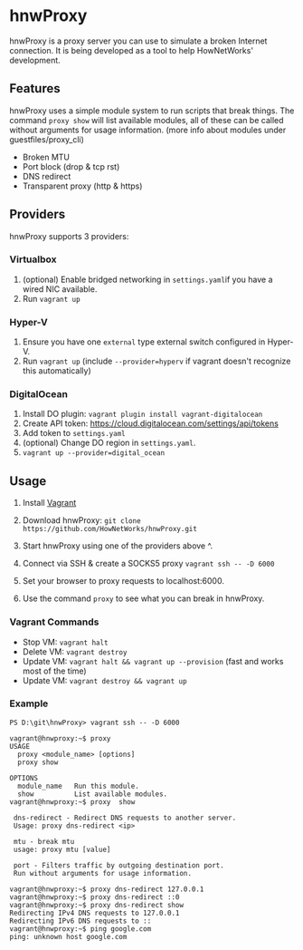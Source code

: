 ﻿# hnwProxy

hnwProxy is a proxy server you can use to simulate a broken Internet connection. It is being developed as a tool to help HowNetWorks' development.
 
## Features
hnwProxy uses a simple module system to run scripts that break things. The command `proxy show` will list available modules, all of these can be called without arguments for usage information. (more info about modules under guestfiles/proxy_cli)  

 * Broken MTU
 * Port block (drop & tcp rst)
 * DNS redirect
 * Transparent proxy (http & https)

## Providers
hnwProxy supports 3 providers:

### Virtualbox

1. (optional) Enable bridged networking in `settings.yaml`if you have a wired NIC available.
2. Run `vagrant up`

### Hyper-V

1. Ensure you have one `external` type external switch configured in Hyper-V. 
2. Run  `vagrant up` (include `--provider=hyperv` if vagrant doesn't recognize this automatically)

### DigitalOcean
1. Install DO plugin: `vagrant plugin install vagrant-digitalocean`
2. Create API token: https://cloud.digitalocean.com/settings/api/tokens
3. Add token to `settings.yaml`
4. (optional) Change DO region in `settings.yaml`.
5. `vagrant up --provider=digital_ocean`


## Usage

1. Install [Vagrant](https://www.vagrantup.com/downloads.html)

2. Download hnwProxy: `git clone https://github.com/HowNetWorks/hnwProxy.git`

3. Start hnwProxy using one of the providers above ^.

4. Connect via SSH & create a SOCKS5 proxy `vagrant ssh -- -D 6000`

5. Set your browser to proxy requests to localhost:6000.

6. Use the command `proxy` to see what you can break in hnwProxy.

### Vagrant Commands

 * Stop VM: `vagrant halt`
 * Delete VM: `vagrant destroy`
 * Update VM: `vagrant halt && vagrant up --provision` (fast and works most of the time)
 * Update VM: `vagrant destroy && vagrant up`

### Example
```
PS D:\git\hnwProxy> vagrant ssh -- -D 6000

vagrant@hnwproxy:~$ proxy
USAGE
  proxy <module_name> [options]
  proxy show

OPTIONS
  module_name   Run this module.
  show          List available modules.
vagrant@hnwproxy:~$ proxy  show

 dns-redirect - Redirect DNS requests to another server.
 Usage: proxy dns-redirect <ip>

 mtu - break mtu
 usage: proxy mtu [value]

 port - Filters traffic by outgoing destination port.
 Run without arguments for usage information.

vagrant@hnwproxy:~$ proxy dns-redirect 127.0.0.1
vagrant@hnwproxy:~$ proxy dns-redirect ::0
vagrant@hnwproxy:~$ proxy dns-redirect show
Redirecting IPv4 DNS requests to 127.0.0.1
Redirecting IPv6 DNS requests to ::
vagrant@hnwproxy:~$ ping google.com
ping: unknown host google.com
```
